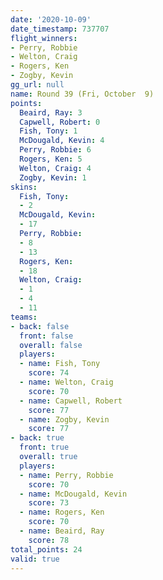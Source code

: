 ```yaml
---
date: '2020-10-09'
date_timestamp: 737707
flight_winners:
- Perry, Robbie
- Welton, Craig
- Rogers, Ken
- Zogby, Kevin
gg_url: null
name: Round 39 (Fri, October  9)
points:
  Beaird, Ray: 3
  Capwell, Robert: 0
  Fish, Tony: 1
  McDougald, Kevin: 4
  Perry, Robbie: 6
  Rogers, Ken: 5
  Welton, Craig: 4
  Zogby, Kevin: 1
skins:
  Fish, Tony:
  - 2
  McDougald, Kevin:
  - 17
  Perry, Robbie:
  - 8
  - 13
  Rogers, Ken:
  - 18
  Welton, Craig:
  - 1
  - 4
  - 11
teams:
- back: false
  front: false
  overall: false
  players:
  - name: Fish, Tony
    score: 74
  - name: Welton, Craig
    score: 70
  - name: Capwell, Robert
    score: 77
  - name: Zogby, Kevin
    score: 77
- back: true
  front: true
  overall: true
  players:
  - name: Perry, Robbie
    score: 70
  - name: McDougald, Kevin
    score: 73
  - name: Rogers, Ken
    score: 70
  - name: Beaird, Ray
    score: 78
total_points: 24
valid: true
---
```

